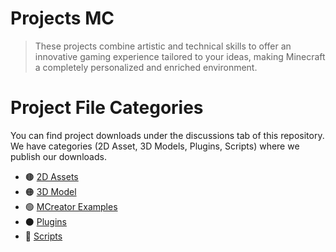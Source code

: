 # Projects MC
> These projects combine artistic and technical skills to offer an innovative gaming experience tailored to your ideas, making Minecraft a completely personalized and enriched environment.

# Project File Categories
You can find project downloads under the discussions tab of this repository.  
We have categories (2D Asset, 3D Models, Plugins, Scripts) where we publish our downloads.
- 🟤 [2D Assets](https://github.com/IvanLealDev/Projects-MC/discussions/categories/2d-assets)
- 🟠 [3D Model](https://github.com/IvanLealDev/Projects-MC/discussions/categories/3d-models)
- 🟢 [MCreator Examples](https://github.com/IvanLealDev/Projects-MC/discussions/categories/mcreator-examples)
- ⚫ [Plugins](https://github.com/IvanLealDev/Projects-MC/discussions/categories/plugins)
- 🔵 [Scripts](https://github.com/IvanLealDev/Projects-MC/discussions/categories/scripts)
